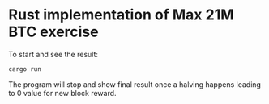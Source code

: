 # Rust implementation of Max 21M BTC exercise

To start and see the result:

```bash
cargo run
```

The program will stop and show final result once a halving happens leading to 0 value for new block reward.
